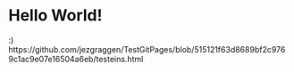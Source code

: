 <h1>Hello World!</h1>
:)
https://github.com/jezgraggen/TestGitPages/blob/515121f63d8689bf2c9769c1ac9e07e16504a6eb/testeins.html
